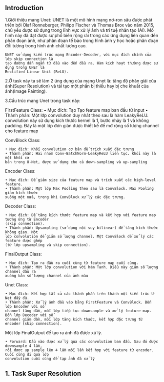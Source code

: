 ## Introduction

1.Giới thiệu mạng Unet: 
    UNET là một mô hình mạng nơ-ron sâu được phát triển bởi Olaf Ronneberger, Philipp Fischer
    và Thomas Brox vào năm 2015, chủ yếu được sử dụng trong lĩnh vực xử lý ảnh và trí tuệ nhân
    tạo (AI). Mô hình này đã đạt được sự phổ biến rộng rãi trong các ứng dụng liên quan đến phân
    đoạn ảnh, như phân đoạn tế bào trong hình ảnh y học hoặc phân đoạn đối tượng trong hình ảnh
    chất lượng cao.
    
    UNET sử dụng kiến trúc mạng Encoder-Decoder, với mục đích chính của lớp skip connection là
    tạo đường dẫn ngắn từ đầu vào đến đầu ra. Hàm kích hoạt thường được sử dụng trong UNET là
    Rectified Linear Unit (ReLU).

2.Ở task này ta sẽ làm 2 ứng dụng của mạng Unet là: tăng độ phân giải của ảnh(Super Resolution) và tái tạo một phần bị thiếu hay bị che khuất của ảnh(Image Painting).

3.Cấu trúc mạng Unet trong task này: 

FirstFeature Class:
    • Mục đích: Tạo Tạo feature map ban đầu từ input
    • Thành phần: Một lớp convolution duy nhất theo sau là hàm LeakyReLU. convolution này
    sử dụng kích thước kernel là 1, bước nhảy là 1 và không padding. Đây là một lớp đơn giản
    được thiết kế để mở rộng số lượng channel cho feature map

ConvBlock Class:
    
    • Mục đích: Khối convolution cơ bản để trích xuất đặc trưng
    • Thành phần: Hai nhóm Conv-BatchNorm-LeakyReLU liên tục. Khối này là một khối cơ
    bản trong U-Net, được sử dụng cho cả down-sampling và up-sampling

Encoder Class:
    
    • Mục đích: Để giảm size của feature map và trích xuất các high-level feature.
    • Thành phần: Một lớp Max Pooling theo sau là ConvBlock. Max Pooling giảm kích thước
    xuống một nửa, trong khi ConvBlock xử lý các đặc trưng.

Decoder Class:

    • Mục đích: Để tăng kích thước feature map và kết hợp với feature map tương ứng từ Encoder
    (skip connection).
    • Thành phần: Upsampling (sử dụng nội suy bilinear) để tăng kích thước không gian. Một
    lớp convolution để giảm số lượng channel. Một ConvBlock để xử lý các feature được ghép
    (từ lớp upsampling và skip connection).

FinalOutput Class:

    • Mục đích: Tạo ra đầu ra cuối cùng từ feature map cuối cùng.
    • Thành phần: Một lớp convolution với hàm Tanh. Điều này giảm số lượng channel đầu ra
    xuống bằn số lượng channel của ảnh màu

Unet Class:

    • Mục đích: Kết hợp tất cả các thành phần trên thành một kiến trúc U-Net đầy đủ.
    • Thành phần: Xử lý ảnh đầu vào bằng FirstFeature và ConvBlock. Bốn lớp Encoder với số
    channel tăng dần, mỗi lớp tiếp tục downsample và xử lý feature map. Bốn lớp Decoder với số
    channel giảm dần, mỗi lớp tăng kích thước, kết hợp đặc trưng từ encoder (skip connection).

Một lớp FinalOutput để tạo ra ảnh đã được xử lý.
    
    • Forward: Đầu vào được xử lý qua các convolution ban đầu. Sau đó được downsample 4 lần,
    rồi được up sample lên 4 lần mỗi lần kết hợp với feature từ encoder. Cuối cùng đi qua lớp
    convolution cuối cùng để tạp ảnh đã xử lý

## 1. Task Super Resolution


